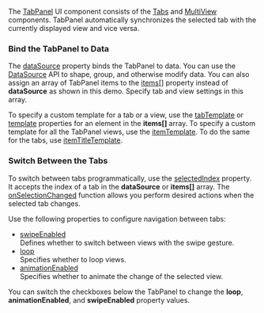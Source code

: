 The [TabPanel](/Documentation/ApiReference/UI_Components/dxTabPanel/) UI component consists of the [Tabs](/Documentation/ApiReference/UI_Components/dxTabs/) and [MultiView](/Documentation/ApiReference/UI_Components/dxMultiView/) components. TabPanel automatically synchronizes the selected tab with the currently displayed view and vice versa.

### Bind the TabPanel to Data       

The [dataSource](/Documentation/ApiReference/UI_Components/dxTabPanel/Configuration/#dataSource) property binds the TabPanel to data. You can use the [DataSource](/Documentation/ApiReference/Data_Layer/DataSource/) API to shape, group, and otherwise modify data. You can also assign an array of TabPanel items to the [items[]](/Documentation/ApiReference/UI_Components/dxTabPanel/Configuration/items/) property instead of **dataSource** as shown in this demo. Specify tab and view settings in this array.  

To specify a custom template for a tab or a view, use the [tabTemplate](/Documentation/ApiReference/UI_Components/dxTabPanel/Configuration/items/#tabTemplate) or [template](/Documentation/ApiReference/UI_Components/dxTabPanel/Configuration/items/#template) properties for an element in the **items[]** array.  To specify a custom template for all the TabPanel views, use the [itemTemplate](/Documentation/ApiReference/UI_Components/dxTabPanel/Configuration/#itemTemplate). To do the same for the tabs, use [itemTitleTemplate](/Documentation/ApiReference/UI_Components/dxTabPanel/Configuration/#itemTitleTemplate).

### Switch Between the Tabs     

To switch between tabs programmatically, use the [selectedIndex](/Documentation/ApiReference/UI_Components/dxTabPanel/Configuration/#selectedIndex) property. It accepts the index of a tab in the **dataSource** or **items[]** array. The [onSelectionChanged](/Documentation/ApiReference/UI_Components/dxTabPanel/Configuration/#onSelectionChanged) function allows you perform desired actions when the selected tab changes.

Use the following properties to configure navigation between tabs:       
- [swipeEnabled](/Documentation/ApiReference/UI_Components/dxTabPanel/Configuration/#swipeEnabled)      
Defines whether to switch between views with the swipe gesture.
- [loop](/Documentation/ApiReference/UI_Components/dxTabPanel/Configuration/#loop)      
Specifies whether to loop views.
- [animationEnabled](/Documentation/ApiReference/UI_Components/dxTabPanel/Configuration/#animationEnabled)      
Specifies whether to animate the change of the selected view.

You can switch the checkboxes below the TabPanel to change the **loop**, **animationEnabled**, and **swipeEnabled** property values.
